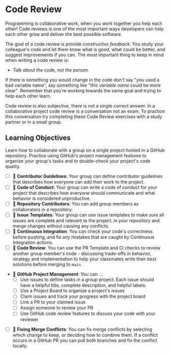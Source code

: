 # Code Review

Programming is collaborative work, when you work together you help each other!
Code reviews is one of the most important ways developers can help each other
grow and deliver the best possible software.

The goal of a code review is provide _constructive feedback_. You study your
colleague's code and let them know what is good, what could be better, and
suggest improvements if you can. The most important thing to keep in mind when
writing a code review is:

- _Talk about the code, not the person._

If there is something you would change in the code don't say "_you_ used a bad
variable name", say something like "_this variable name_ could be more clear".
Remember that you're working towards the same goal and trying to help each other
learn.

Code review is also subjective, there is not a single correct answer. In a
collaborative project code review is a conversation not an exam. To practice
this conversation try completing these Code Review exercises with a study
partner or in a small group.

## Learning Objectives

Learn how to collaborate with a group on a single project hosted in a GitHub
repository. Practice using GitHub's project management features to organize your
group's tasks and to double-check your project's code quality.

- [ ] 🥚 **Contributor Guidelines**: Your group can define contributor
      guidelines that describes how everyone can add their work to the project.
- [ ] 🥚 **Code of Conduct**: Your group can write a code of conduct for your
      project that describes how everyone should communicate and what behavior
      is considered unproductive.
- [ ] 🥚 **Repository Contributors**: You can add group members as collaborators
      in a repository.
- [ ] 🥚 **Issue Templates**: Your group can use issue templates to make sure
      all issues are complete and relevant to the project. in your repository
      and merge changes without causing any conflicts.
- [ ] 🥚 **Continuous Integration**: You can check your code's correctness
      before pushing, and fix any mistakes that are caught by Continuous
      Integration actions.
- [ ] 🥚 **Code Review**: You can use the PR Template and CI checks to review
      another group member's code - discussing trade-offs in behavior, strategy
      and implementation to help your classmates write their best solutions
      before merging to `main`.
- 🐣 **GitHub Project Management**: You can ...
  - [ ] Use issues to define tasks in a group project. Each issue should have a
        helpful title, complete description, and helpful labels.
  - [ ] Use a Project Board to organize a project's issues
  - [ ] Claim issues and track your progress with the project board
  - [ ] Link a PR to your claimed issue
  - [ ] Assign someone to review your PR
  - [ ] Use GitHub code review features to discuss your code with your reviewer
- [ ] 🐣 **Fixing Merge Conflicts**: You can fix merge conflicts by selecting
      which change to keep, or deciding how to combine them. If a conflict
      occurs in a GitHub PR you can pull both branches and fix the conflict
      locally.
